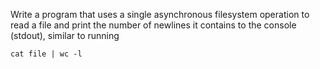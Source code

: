 Write a program that uses a single asynchronous filesystem operation to read a file and print the number of newlines it contains to the console (stdout), similar to running

    cat file | wc -l

